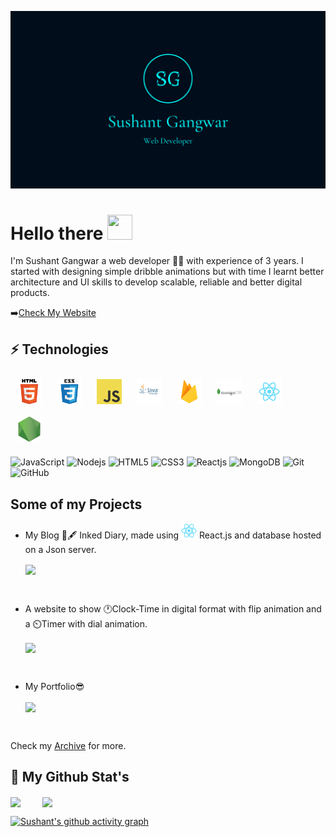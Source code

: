 [![Header](https://raw.githubusercontent.com/sushantgwr87/sushantgwr87/main/readme_header.png "Header")](https://sushantgangwar.netlify.app/)

# Hello there <img src="https://media.giphy.com/media/gM5qFksULw54NMWyry/giphy.gif" width="40" height="40" />

I'm Sushant Gangwar a web developer 🧑‍💻 with experience of 3 years. I started with designing simple dribble animations but with time I learnt better architecture and UI skills to develop scalable, reliable and better digital products.

➡️[Check My Website](https://sushantgangwar.netlify.app/)

## ⚡ Technologies

<p align="left">
    <img src="https://raw.githubusercontent.com/github/explore/80688e429a7d4ef2fca1e82350fe8e3517d3494d/topics/html/html.png" alt="HTML" height="40" style="vertical-align:top; margin:10px">
    <img src="https://raw.githubusercontent.com/github/explore/80688e429a7d4ef2fca1e82350fe8e3517d3494d/topics/css/css.png" alt="CSS" height="40" style="vertical-align:top; margin:10px">
    <img src="https://raw.githubusercontent.com/github/explore/80688e429a7d4ef2fca1e82350fe8e3517d3494d/topics/javascript/javascript.png" alt="Javascript" height="40" style="vertical-align:top; margin:10px">
    <img src="https://raw.githubusercontent.com/github/explore/80688e429a7d4ef2fca1e82350fe8e3517d3494d/topics/java/java.png" alt="Java" height="40" style="vertical-align:top; margin:10px">
    <img src="https://raw.githubusercontent.com/github/explore/80688e429a7d4ef2fca1e82350fe8e3517d3494d/topics/firebase/firebase.png" alt="Firebase" height="40" style="vertical-align:top; margin:10px">
    <img src="https://raw.githubusercontent.com/github/explore/80688e429a7d4ef2fca1e82350fe8e3517d3494d/topics/mongodb/mongodb.png" alt="Mongodb" height="40" style="vertical-align:top; margin:10px">
    <img src="https://raw.githubusercontent.com/github/explore/80688e429a7d4ef2fca1e82350fe8e3517d3494d/topics/react/react.png" alt="React" height="40" style="vertical-align:top; margin:10px">
    <img src="https://raw.githubusercontent.com/github/explore/80688e429a7d4ef2fca1e82350fe8e3517d3494d/topics/nodejs/nodejs.png" alt="Nodejs" height="40" style="vertical-align:top; margin:10px">
</p>

![JavaScript](https://img.shields.io/badge/-JavaScript-141414?style=flat-square&logo=javascript)
![Nodejs](https://img.shields.io/badge/-Nodejs-202020?style=flat-square&logo=Node.js)
![HTML5](https://img.shields.io/badge/-HTML5-E34F26?style=flat-square&logo=html5&logoColor=white)
![CSS3](https://img.shields.io/badge/-CSS3-1572B6?style=flat-square&logo=css3)
![Reactjs](https://img.shields.io/badge/-Reactjs-141414?style=flat-square&logo=react)
![MongoDB](https://img.shields.io/badge/-MongoDB-202020?style=flat-square&logo=mongodb)
![Git](https://img.shields.io/badge/-Git-black?style=flat-square&logo=git)
![GitHub](https://img.shields.io/badge/-GitHub-181717?style=flat-square&logo=github)

<!-- &nbsp; &nbsp; &nbsp; &nbsp; &nbsp; &nbsp; &nbsp; &nbsp; &nbsp; &nbsp;  -->

## Some of my Projects

- My Blog 📜🖋️ Inked Diary, made using <img src="https://raw.githubusercontent.com/devicons/devicon/master/icons/react/react-original.svg" alt="react" width="25" height="25" /> React.js and database hosted on a Json server.

  <a href="https://github.com/sushantgwr87/Inked-Diary">
    <img align="center" src="https://github-readme-stats.vercel.app/api/pin/?username=sushantgwr87&repo=Inked-Diary&theme=algolia" />
  </a>
&nbsp; &nbsp; &nbsp; &nbsp; &nbsp; &nbsp; &nbsp; &nbsp; &nbsp; &nbsp; 

- A website to show 🕐Clock-Time in digital format with flip animation and a ⏲️Timer with dial animation.

  <a href="https://github.com/sushantgwr87/Clock-Timer">
    <img align="center" src="https://github-readme-stats.vercel.app/api/pin/?username=sushantgwr87&repo=Clock-Timer&theme=algolia" />
  </a>

&nbsp; &nbsp; &nbsp; &nbsp; &nbsp; &nbsp; &nbsp; &nbsp; &nbsp; &nbsp; 

- My Portfolio😎

  <a href="https://github.com/sushantgwr87/portfolio">
    <img align="center" src="https://github-readme-stats.vercel.app/api/pin/?username=sushantgwr87&repo=portfolio&theme=algolia" />
  </a>

&nbsp; &nbsp; &nbsp; &nbsp; &nbsp; &nbsp; &nbsp; &nbsp; &nbsp; &nbsp;

Check my [Archive](https://github.com/sushantgwr87?tab=repositories) for more.

## 🚀 My Github Stat's

<p align="left">
  <img align="center" margin="20px" src="https://github-readme-stats.vercel.app/api/top-langs/?username=sushantgwr87&theme=algolia" />
  &nbsp; &nbsp; &nbsp; &nbsp; 
  <img align="center" src="https://github-readme-stats.vercel.app/api?username=sushantgwr87&show_icons=true&theme=algolia" />
</p>

[![Sushant's github activity graph](https://activity-graph.herokuapp.com/graph?username=sushantgwr87&theme=react-dark)](https://github.com/sushantgwr87)
